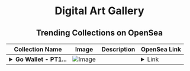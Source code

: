 <div align="center">

# Digital Art Gallery

## Trending Collections on OpenSea

| Collection Name                       | Image                                                                                     | Description                       | OpenSea Link                                                                                          |
|---------------------------------------|-------------------------------------------------------------------------------------------|-----------------------------------|--------------------------------------------------------------------------------------------------------|
| **<details><summary>Go Wallet - PT1...</summary>Go Wallet - PT101 Fitness</details>** | ![Image](https://i.seadn.io/s/raw/files/f0bab41c25f6942f6d0d3921941c8156.png?w=500&auto=format?w=200&auto=format) |  | <details><summary>Link</summary>[Go Wallet - PT101 Fitness](https://opensea.io/collection/go-wallet-pt101-fitness)</details> |

</div>
